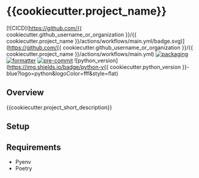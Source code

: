 # {{cookiecutter.project_name}}
[![CICD](https://github.com/{{ cookiecutter.github_username_or_organization }}/{{ cookiecutter.project_name }}/actions/workflows/main.yml/badge.svg)](https://github.com/{{ cookiecutter.github_username_or_organization }}/{{ cookiecutter.project_name }}/actions/workflows/main.yml)
[![packaging](https://img.shields.io/badge/packaging-poetry-299bd7?style=flat&logo=poetry)](https://python-poetry.org/)
[![formatter](https://img.shields.io/badge/code%20style-black-000000.svg?style=flat)](https://github.com/ambv/black)
[![pre-commit](https://img.shields.io/badge/pre--commit-enabled-brightgreen?logo=pre-commit&logoColor=white&style=flat)](https://github.com/pre-commit/pre-commit)
![python_version](https://img.shields.io/badge/python-v{{ cookiecutter.python_version }}-blue?logo=python&logoColor=fff&style=flat)

## Overview

{{cookiecutter.project_short_description}}


## Setup

## Requirements

* Pyenv
* Poetry

